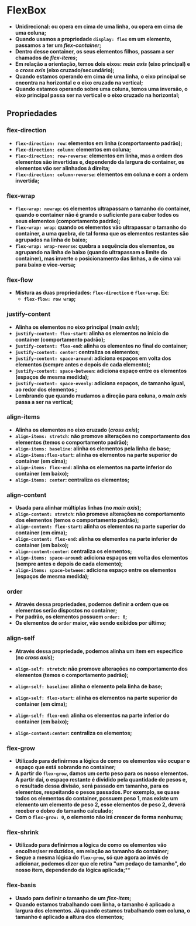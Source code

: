 # FlexBox
- **Unidirecional: ou opera em cima de uma linha, ou opera em cima de uma coluna;**
- **Quando usamos a propriedade `display: flex` em um elemento, passamos a ter um _flex-container_;**
- **Dentro desse container, os seus elementos filhos, passam a ser chamados de _flex-items_;**
- **Em relação a orientação, temos dois eixos: _main axis_ (eixo principal) e o _cross axis_ (eixo cruzado/secundário);**
- **Quando estamos operando em cima de uma linha, o eixo principal se encontra na horizontal e o eixo cruzado na vertical;**
- **Quando estamos operando sobre uma coluna, temos uma inversão, o eixo principal passa ser na vertical e o eixo cruzado na horizontal;**



## Propriedades



### flex-direction
- **`flex-direction: row`: elementos em linha (comportamento padrão);**
- **`flex-direction: column`: elementos em coluna;**
- **`flex-direction: row-reverse`: elementos em linha, mas a ordem dos elementos são invertidas e, dependendo da largura do container, os elementos vão ser alinhados à direita;**
- **`flex-direction: column-reverse`: elementos em coluna e com a ordem invertida;**



### flex-wrap
- **`flex-wrap: nowrap`: os elementos ultrapassam o tamanho do container, quando o container não é grande o suficiente para caber todos os seus elementos (comportamento padrão);**
- **`flex-wrap: wrap`: quando os elementos vão ultrapassar o tamanho do container, a uma quebra, de tal forma que os elementos restantes são agrupados na linha de baixo;**
- **`flex-wrap: wrap-reverse`: quebra a sequência dos elementos, os agrupando na linha de baixo (quando ultrapassam o limite do container), mas inverte o posicionamento das linhas, a de cima vai para baixo e vice-versa;**



### flex-flow
- **Mistura as duas propriedades: `flex-direction` e `flex-wrap`. Ex:**
  - **`flex-flow: row wrap`;**



### justify-content

- **Alinha os elementos no eixo principal (_main axis_);**
- **`justify-content: flex-start`: alinha os elementos no início do container (comportamento padrão);**
- **`justify-content: flex-end`: alinha os elementos no final do container;**
- **`justify-content: center`: centraliza os elementos;**
- **`justify-content: space-around`: adiciona espaços em volta dos elementos (sempre antes e depois de cada elemento);**
- **`justify-content: space-between`: adiciona espaço entre os elementos (espaços de mesma medida);**
- **`justify-content: space-evenly`: adiciona espaços, de tamanho igual, ao redor dos elementos ;**
- **Lembrando que quando mudamos a direção para coluna, o _main axis_ passa a ser na vertical;**



### align-items

- **Alinha os elementos no eixo cruzado (_cross axis_);**
- **`align-items: stretch`: não promove alterações no comportamento dos elementos (temos o comportamento padrão);**
- **`align-items: baseline`: alinha os elementos pela linha de base;**
- **`align-items:flex-start`: alinha os elementos na parte superior do container (em cima);**
- **`align-items: flex-end`: alinha os elementos na parte inferior do container (em baixo);**
- **`align-items: center`: centraliza os elementos;**



### align-content

- **Usada para alinhar múltiplas linhas (no _main axis_);**
- **`align-content: stretch`: não promove alterações no comportamento dos elementos (temos o comportamento padrão);**
- **`align-content: flex-start`: alinha os elementos na parte superior do container (em cima);**
- **`align-content: flex-end`: alinha os elementos na parte inferior do container (em baixo);**
- **`align-content:center`: centraliza os elementos;**
- **`align-items: space-around`: adiciona espaços em volta dos elementos (sempre antes e depois de cada elemento);**
- **`align-items: space-between`: adiciona espaço entre os elementos (espaços de mesma medida);**



### order

- **Através dessa propriedades, podemos definir a ordem que os elementos serão dispostos no container;**
- **Por padrão, os elementos possuem `order: 0`;**
- **Os elementos de `order` maior, vão sendo exibidos por último;**



### align-self

- **Através dessa propriedade, podemos alinha um item em específico (no _cross axis_);**

- **`align-self: stretch`: não promove alterações no comportamento dos elementos (temos o comportamento padrão);**

- **`align-self: baseline`: alinha o elemento pela linha de base;**

- **`align-self: flex-start`: alinha os elementos na parte superior do container (em cima);**

- **`align-self: flex-end`: alinha os elementos na parte inferior do container (em baixo);**

- **`align-content:center`: centraliza os elementos;**

  

### flex-grow

- **Utilizado para definirmos a lógica de como os elementos vão ocupar o espaço que está sobrando no container;**
- **A partir do `flex-grow`, damos um certo peso para os nosso elementos. A partir daí, o espaço restante é dividido pela quantidade de pesos e, o resultado dessa divisão, será passado em tamanho, para os elementos, respeitando o pesos passados. Por exemplo, se quase todos os elementos do container, possuem peso 1, mas existe um elemento um elemento de peso 2, esse elementos de peso 2, deverá receber o dobro do tamanho calculado;**
- **Com o `flex-grow: 0`, o elemento não irá crescer de forma nenhuma;**



### flex-shrink

- **Utilizado para definirmos a lógica de como os elementos vão encolher/ser reduzidos, em relação ao tamanho do container;**
- **Segue a mesma lógica do `flex-grow`, só que agora ao invés de adicionar, podemos dizer que ele retira "um pedaço de tamanho", do nosso item, dependendo da lógica aplicada;****



### flex-basis

- **Usado para definir o tamanho de um _flex-item_;**
- **Quando estamos trabalhando com linha, o tamanho é aplicado a largura dos elementos. Já quando estamos trabalhando com coluna, o tamanho é aplicado a altura dos elementos;**
